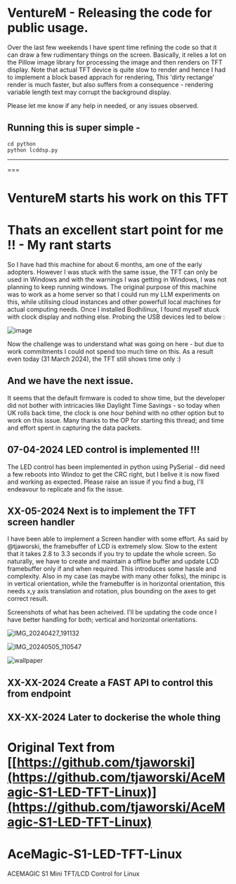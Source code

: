 # VentureM - Releasing the code for public usage. 

Over the last few weekends I have spent time refining the code so that it can draw a few rudimentary things on the screen.
Basically, it relies a lot on the Pillow image library for processing the image and then renders on TFT display.
Note that actual TFT device is quite slow to render and hence I had to implement a block based apprach for rendering,
This 'dirty rectange' render is much faster, but also suffers from a consequence - rendering variable length text may corrupt the background display.

Please let me know if any help in needed, or any issues observed.

Running this is super simple -  
---
```
cd python
python lcddsp.py
```
---

===

# VentureM starts his work on this TFT
# Thats an excellent start point for me !! - My rant starts

So I have had this machine for about 6 months, am one of the early adopters. However I was stuck with the same issue, the TFT can only be used in Windows and with the warnings I was  getting in Windows, I was not planning to keep running windows.
The original purpose of this machine was to work as a home server so that I could run my LLM experiments on this, while utilising cloud instances and other powerfull local machines for actual computing needs.
Once I installed Bodhilinux, I found myself stuck with clock display and nothing else. Probing the USB devices led to below :

![image](https://github.com/venturem/AceMagic-S1-LED-TFT-Linux/assets/13586393/4e2fd070-137e-4bf1-9127-10ffdefecc10)

Now the challenge was to understand what was going on here - but due to work commitments I could not spend too much time on this.
As a result even today (31 March 2024), the TFT still shows time only :)

## And we have the next issue.
It seems that the default firmware is coded to show time, but the developer did not bother with intricacies like Daylight Time Savings - so today when UK rolls back time, the clock is one hour behind with no other option but to work on this issue.
Many thanks to the OP for starting this thread; and time and effort spent in capturing the data packets.


## 07-04-2024 LED control is implemented !!! 

The LED control has been implemented in python using PySerial - did need a few reboots into Windoz to get the CRC right, but I belive it is now fixed and working as expected.
Please raise an issue if you find a bug, I'll endeavour to replicate and fix the issue.

## XX-05-2024 Next is to implement the TFT screen handler 

I have been able to implement a Screen handler with some effort. As said by @tjaworski, the framebuffer of LCD is extremely slow. Slow to the extent that it takes 2.8 to 3.3 seconds if you try to update the whole screen.
So naturally, we have to create and maintain a offline buffer and update LCD framebuffer only if and when required. This introduces some hassle and complexity.
Also in my case (as maybe with many other folks), the minipc is in vertical orientation, while the framebuffer is in horizontal orientation, this needs x,y axis translation and rotation, plus bounding on the axes to get correct result.

Screenshots of what has been acheived. I'll be updating the code once I have better handling for both; vertical and horizontal orientations.

![IMG_20240427_191132](https://github.com/venturem/AceMagic-S1-LED-TFT-Linux/assets/13586393/b1606762-64ce-4f34-b956-586746d8afb8)


![IMG_20240505_110547](https://github.com/venturem/AceMagic-S1-LED-TFT-Linux/assets/13586393/c2efc188-270a-4d11-9ee0-94f9cee338e0)

![wallpaper](https://github.com/venturem/AceMagic-S1-LED-TFT-Linux/assets/13586393/6562b003-3fce-44db-81bd-5ea2b0f8ea04)



## XX-XX-2024 Create a FAST API to control this from endpoint

## XX-XX-2024 Later to dockerise the whole thing



# Original Text from [[https://github.com/tjaworski](https://github.com/tjaworski/AceMagic-S1-LED-TFT-Linux)](https://github.com/tjaworski/AceMagic-S1-LED-TFT-Linux)



# AceMagic-S1-LED-TFT-Linux
ACEMAGIC S1 Mini TFT/LCD Control for Linux


